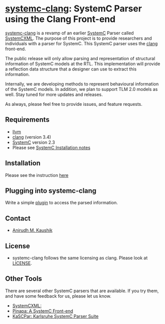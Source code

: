 [systemc-clang](http://github.com/anikau31/systemc-clang): SystemC Parser using the Clang Front-end
================================================================================================

[systemc-clang](https://github.com/anikau31/systemc-clang) is a revamp of an earlier [SystemC](http://systemc.org) Parser called [SystemCXML](http://systemcxml.sourceforge.net/).  The purpose of this project is to provide researchers and individuals with a parser for SystemC. This SystemC parser uses the [clang](http://clang.llvm.org) front-end. 

The public release will only allow parsing and representation of structural information of SystemC models at the RTL.  This implementation will provide a reflection data structure that a designer can use to extract this information. 

Internally, we are developing methods to represent behavioural information of the SystemC models.  In addition, we plan to support TLM 2.0 models as well.  Stay tuned for more updates and releases. 

As always, please feel free to provide issues, and feature requests.

Requirements
------------

* [llvm](http://llvm.org) 
* [clang](http://clang.llvm.org) (version 3.4)
* [SystemC](http://systemc.org) version 2.3
* Please see [SystemC Installation notes](https://github.com/anikau31/systemc-clang/blob/master/doc/systemc-install.mkd)

Installation
------------
Please see the instruction [here](https://github.com/anikau31/systemc-clang/blob/master/INSTALL.mkd)

Plugging into systemc-clang
---------------------------
Write a simple [plugin](https://github.com/anikau31/systemc-clang/blob/master/doc/plugins.mkd) to access the parsed information. 

Contact
-------
* [Anirudh M. Kaushik](https://ece.uwaterloo.ca/~anikau31/uwhtml/team/anirudh-kaushik/)

License
--------
* systemc-clang follows the same licensing as clang.  Please look at [LICENSE]( https://github.com/anikau31/systemc-clang/master/master/LICENSE.mkd).

Other Tools
------------

There are several other SystemC parsers that are available.  If you try them, and have some feedback for us, please let us know. 
* [SystemCXML:](http://systemcxml.sourceforge.net/)
* [Pinapa: A SystemC Front-end](http://greensocs.sourceforge.net/pinapa/)
* [KaSCPar: Karlsruhe SystemC Parser Suite](http://www.fzi.de/index.php/de/component/content/article/238-ispe-sim/4350-sim-tools-kascpar-examples)

